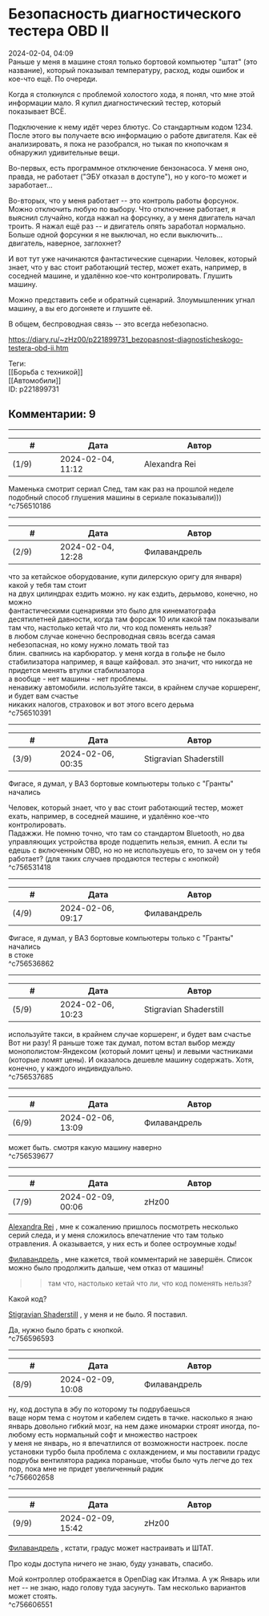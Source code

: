 Безопасность диагностического тестера OBD II
============================================

  
2024-02-04, 04:09  
 Раньше у меня в машине стоял только бортовой компьютер "штат" (это название), который показывал температуру, расход, коды ошибок и кое-что ещё. По очереди.   
   
 Когда я столкнулся с проблемой холостого хода, я понял, что мне этой информации мало. Я купил диагностический тестер, который показывает ВСЁ.   
   
 Подключение к нему идёт через блютус. Со стандартным кодом 1234. После этого вы получаете всю информацию о работе двигателя. Как её анализировать, я пока не разобрался, но тыкая по кнопочкам я обнаружил удивительные вещи.   
   
 Во-первых, есть программное отключение бензонасоса. У меня оно, правда, не работает ("ЭБУ отказал в доступе"), но у кого-то может и заработает...   
   
 Во-вторых, что у меня работает -- это контроль работы форсунок. Можно отключить любую по выбору. Что отключение работает, я выяснил случайно, когда нажал на форсунку, а у меня двигатель начал троить. Я нажал ещё раз -- и двигатель опять заработал нормально. Больше одной форсунки я не выключал, но если выключить... двигатель, наверное, заглохнет?   
   
 И вот тут уже начинаются фантастические сценарии. Человек, который знает, что у вас стоит работающий тестер, может ехать, например, в соседней машине, и удалённо кое-что контролировать. Глушить машину.   
   
 Можно представить себе и обратный сценарий. Злоумышленник угнал машину, а вы его догоняете и глушите её.   
   
 В общем, беспроводная связь -- это всегда небезопасно.   
  
<https://diary.ru/~zHz00/p221899731_bezopasnost-diagnosticheskogo-testera-obd-ii.htm>  
  
Теги:  
[[Борьба с техникой]]  
[[Автомобили]]  
ID: p221899731  


Комментарии: 9
--------------

  


---



|         #         |              Дата              |                     Автор                     |           ID           |
| --- | --- | --- | --- |
| (1/9) | 2024-02-04, 11:12 | Alexandra Rei | c756510186 |

  
  Маменька смотрит сериал След, там как раз на прошлой неделе подобный способ глушения машины в сериале показывали)))    
 ^c756510186

---



|         #         |              Дата              |                     Автор                     |           ID           |
| --- | --- | --- | --- |
| (2/9) | 2024-02-04, 12:28 | Филавандрель | c756510391 |

  
 что за кетайское оборудование, купи дилерскую оригу для января) какой у тебя там стоит   
 на двух цилиндрах ездить можно. ну как ездить, дерьмово, конечно, но можно   
 фантастическими сценариями это было для кинематографа десятилетней давности, когда там форсаж 10 или какой там показывали   
 там что, настолько кетай что ли, что код поменять нельзя?   
 в любом случае конечно беспроводная связь всегда самая небезопасная, но кому нужно ломать твой таз   
 блин. свапнись на карбюратор. у меня когда в гольфе не было стабилизатора например, я ваще кайфовал. это значит, что никогда не придется менять втулки стабилизатора   
 а вообще - нет машины - нет проблемы.   
 ненавижу автомобили. используйте такси, в крайнем случае коршеренг, и будет вам счастье   
 никаких налогов, страховок и вот этого всего дерьма   
 ^c756510391

---



|         #         |              Дата              |                     Автор                     |           ID           |
| --- | --- | --- | --- |
| (3/9) | 2024-02-06, 00:35 | Stigravian Shaderstill | c756531418 |

  
 Фигасе, я думал, у ВАЗ бортовые компьютеры только с "Гранты" начались   
   
  Человек, который знает, что у вас стоит работающий тестер, может ехать, например, в соседней машине, и удалённо кое-что контролировать.    
 Падажжи. Не помню точно, что там со стандартом Bluetooth, но два управляющих устройства вроде подцепить нельзя, емнип. А если ты едешь с включенным OBD, но но не используешь его, то зачем он у тебя работает? (для таких случаев продаются тестеры с кнопкой)   
 ^c756531418

---



|         #         |              Дата              |                     Автор                     |           ID           |
| --- | --- | --- | --- |
| (4/9) | 2024-02-06, 09:17 | Филавандрель | c756536862 |

  
  Фигасе, я думал, у ВАЗ бортовые компьютеры только с "Гранты" начались    
 в стоке   
 ^c756536862

---



|         #         |              Дата              |                     Автор                     |           ID           |
| --- | --- | --- | --- |
| (5/9) | 2024-02-06, 10:23 | Stigravian Shaderstill | c756537685 |

  
  используйте такси, в крайнем случае коршеренг, и будет вам счастье    
 Вот ни разу! Я раньше тоже так думал, потом встал выбор между монополистом-Яндексом (который ломит цены) и левыми частниками (которые ломят цены). И оказалось дешевле машину содержать. Хотя, конечно, у каждого индивидуально.   
 ^c756537685

---



|         #         |              Дата              |                     Автор                     |           ID           |
| --- | --- | --- | --- |
| (6/9) | 2024-02-06, 13:09 | Филавандрель | c756539677 |

  
 может быть. смотря какую машину наверно   
 ^c756539677

---



|         #         |              Дата              |                     Автор                     |           ID           |
| --- | --- | --- | --- |
| (7/9) | 2024-02-09, 00:06 | zHz00 | c756596593 |

  
  [Alexandra Rei](https://Alexandra-world.diary.ru "[REAL]")  , мне к сожалению пришлось посмотреть несколько серий следа, и у меня сложилось впечатление что там только отравления. А оказывается, у них есть и более остроумные ходы!   
   
  [Филавандрель](https://lavi.diary.ru "Дорога без возврата")  , мне кажется, твой комментарий не завершён. Список можно было продолжить дальше, чем отказ от машины!   
   
 >>там что, настолько кетай что ли, что код поменять нельзя?   
   
 Какой код?   
   
  [Stigravian Shaderstill](https://stigravian.diary.ru "Science, Death, Rock-n-Roll")  , у меня и не было. Я поставил.   
   
 Да, нужно было брать с кнопкой.   
 ^c756596593

---



|         #         |              Дата              |                     Автор                     |           ID           |
| --- | --- | --- | --- |
| (8/9) | 2024-02-09, 10:08 | Филавандрель | c756602658 |

  
 ну, код доступа в эбу по которому ты подрубаешься   
 ваще норм тема с ноутом и кабелем сидеть в тачке. насколько я знаю январь довольно гибкий мозг, на нем даже иномарки строят иногда, по-любому есть нормальный софт и множество настроек   
 у меня не январь, но я впечатлился от возможности настроек. после установки турбо была проблема с охлаждением, и мы поставили градус подрубы вентилятора радика пораньше, чтобы было чуть легче до тех пор, пока мне не придет увеличенный радик   
 ^c756602658

---



|         #         |              Дата              |                     Автор                     |           ID           |
| --- | --- | --- | --- |
| (9/9) | 2024-02-09, 15:42 | zHz00 | c756606551 |

  
  [Филавандрель](https://lavi.diary.ru "Дорога без возврата")  , кстати, градус может настраивать и ШТАТ.   
   
 Про коды доступа ничего не знаю, буду узнавать, спасибо.   
   
 Мой контроллер отображается в OpenDiag как Итэлма. А уж Январь или нет -- не знаю, надо голову туда засунуть. Там несколько вариантов может стоять.   
 ^c756606551